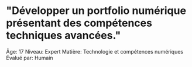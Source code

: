 # "Développer un portfolio numérique présentant des compétences techniques avancées."

Âge: 17
Niveau: Expert
Matière: Technologie et compétences numériques
Évalué par: Humain